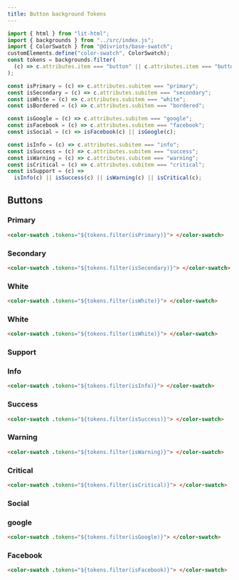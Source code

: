 ```yaml
---
title: Button background Tokens
---
```


```js script
import { html } from "lit-html";
import { backgrounds } from "../src/index.js";
import { ColorSwatch } from "@divriots/base-swatch";
customElements.define("color-swatch", ColorSwatch);
const tokens = backgrounds.filter(
  (c) => c.attributes.item === "button" || c.attributes.item === "button-link"
);

const isPrimary = (c) => c.attributes.subitem === "primary";
const isSecondary = (c) => c.attributes.subitem === "secondary";
const isWhite = (c) => c.attributes.subitem === "white";
const isBordered = (c) => c.attributes.subitem === "bordered";

const isGoogle = (c) => c.attributes.subitem === "google";
const isFacebook = (c) => c.attributes.subitem === "facebook";
const isSocial = (c) => isFacebook(c) || isGoogle(c);

const isInfo = (c) => c.attributes.subitem === "info";
const isSuccess = (c) => c.attributes.subitem === "success";
const isWarning = (c) => c.attributes.subitem === "warning";
const isCritical = (c) => c.attributes.subitem === "critical";
const isSupport = (c) =>
  isInfo(c) || isSuccess(c) || isWarning(c) || isCritical(c);
```

## Buttons

### Primary

```html story
<color-swatch .tokens="${tokens.filter(isPrimary)}"> </color-swatch>
```

### Secondary

```html story
<color-swatch .tokens="${tokens.filter(isSecondary)}"> </color-swatch>
```

### White

```html story
<color-swatch .tokens="${tokens.filter(isWhite)}"> </color-swatch>
```

### White

```html story
<color-swatch .tokens="${tokens.filter(isWhite)}"> </color-swatch>
```

### Support

### Info

```html story
<color-swatch .tokens="${tokens.filter(isInfo)}"> </color-swatch>
```

### Success

```html story
<color-swatch .tokens="${tokens.filter(isSuccess)}"> </color-swatch>
```

### Warning

```html story
<color-swatch .tokens="${tokens.filter(isWarning)}"> </color-swatch>
```

### Critical

```html story
<color-swatch .tokens="${tokens.filter(isCritical)}"> </color-swatch>
```

### Social

### google

```html story
<color-swatch .tokens="${tokens.filter(isGoogle)}"> </color-swatch>
```

### Facebook

```html story
<color-swatch .tokens="${tokens.filter(isFacebook)}"> </color-swatch>
```
